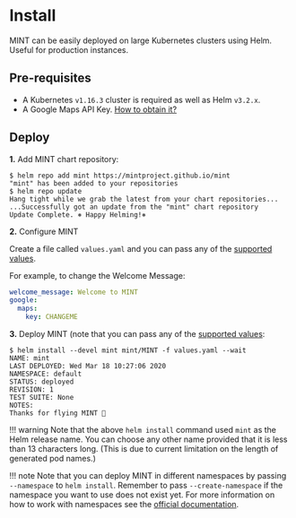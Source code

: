 # Install


MINT can be easily deployed on large Kubernetes clusters using Helm. Useful for production instances.

## Pre-requisites

- A Kubernetes `v1.16.3` cluster is required as well as Helm `v3.2.x`.
- A Google Maps API Key. [How to obtain it?](https://developers.google.com/maps/documentation/javascript/get-api-key) 

## Deploy

**1.** Add MINT chart repository:

```console
$ helm repo add mint https://mintproject.github.io/mint      
"mint" has been added to your repositories
$ helm repo update
Hang tight while we grab the latest from your chart repositories...
...Successfully got an update from the "mint" chart repository
Update Complete. ⎈ Happy Helming!⎈
```

**2.** Configure MINT 

Create a file called `values.yaml` and you can pass any of the [supported values](https://github.com/mintproject/mint/tree/main/helm#readme).

For example, to change the Welcome Message:

```yaml
welcome_message: Welcome to MINT
google:
  maps:
    key: CHANGEME
```


**3.** Deploy MINT (note that you can pass any of the [supported values](https://github.com/mintproject/mint/tree/main/helm#readme):



```console
$ helm install --devel mint mint/MINT -f values.yaml --wait
NAME: mint 
LAST DEPLOYED: Wed Mar 18 10:27:06 2020
NAMESPACE: default
STATUS: deployed
REVISION: 1
TEST SUITE: None
NOTES:
Thanks for flying MINT 🚀
```

!!! warning
    Note that the above `helm install` command used `mint` as the Helm release name. You can choose any other name provided that it is less than 13 characters long. (This is due to current limitation on the length of generated pod names.)

!!! note
    Note that you can deploy MINT in different namespaces by passing `--namespace` to `helm install`. Remember to pass `--create-namespace` if the namespace you want to use does not exist yet. For more information on how to work with namespaces see the [official documentation](https://kubernetes.io/docs/concepts/overview/working-with-objects/namespaces/).

